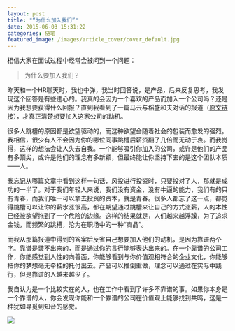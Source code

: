 ```yaml
---
layout: post
title: "“为什么加入我们”"
date: 2015-06-03 15:31:22
categories: 随笔
featured_image: /images/article_cover/cover_default.jpg
---
```


相信大家在面试过程中经常会被问到一个问题：
> 为什么要加入我们？

昨天和一个HR聊天时，我也中弹，我当时回答说，是产品，后来反复思考，我发现这个回答是有些违心的。我真的会因为一个喜欢的产品而加入一个公司吗？还是因为我想要获得什么回报？直到我看到了一篇马云与稻盛和夫对话的报道（[原文链接](http://finance.sina.com.cn/leadership/sxyrw/20081210/21525618744.shtml "原文链接")），才真正清楚想要加入这家公司的动机。

很多人跳槽的原因都是欲望驱动的，而这种欲望会随着社会的包装而愈发的强烈。我相信，很少有人不会因为你的哪位同事跳槽后薪资翻了几倍而无动于衷。而我觉得，这样的想法会让人失去自我。一个能够吸引你加入的公司，或许是他们的产品有多顶尖，或许是他们的理念有多新颖，但最终能让你坚持下去的是这个团队本质——人。

我忘记从哪篇文章中看到这样一句话，风投进行投资时，只要投对了人，那就是成功的一半了。对于我们年轻人来说，我们没有资金，没有牛逼的能力，我们有的只有青春，而我们唯一可以拿去投资的资本，就是青春。很多人都忘了这一点，都觉得跳槽可以让你的薪水涨很高，都在期望通过跳槽来让自己的方式涨薪，人的本性已经被欲望拖到了一个危险的边缘。这样的结果就是，人们越来越浮躁，为了追求金钱，而频繁的跳槽，沦为在职场中的一种“商品”。

而我从那篇报道中得到的答案后反省自己想要加入他们的动机，是因为靠谱两个字。靠谱是装不出来的，而是通过你的言行能够表达出来的。在一个靠谱的公司工作，你能感觉到人性的向善面，你能够看到与你价值观相符合的企业文化，你能够把你的梦想毫无牵挂的托付出去。产品可以推倒重做，理念可以通过在实际中践行，但是靠谱的人越来越少了。

我自认为是一个比较实在的人，也在工作中看到了许多不靠谱的事。如果你本身是一个靠谱的人，你会发现你能和一个靠谱的公司在价值观上能够找到共鸣，这是一种犹如寻觅到知音的感觉。

![](http://7xjas0.com1.z0.glb.clouddn.com/6630612567884975698.jpg)